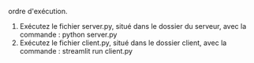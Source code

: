 ordre d'exécution.
1. Exécutez le fichier server.py, situé dans le dossier du serveur, avec la commande : python server.py
2. Exécutez le fichier client.py, situé dans le dossier client, avec la commande : streamlit run client.py
